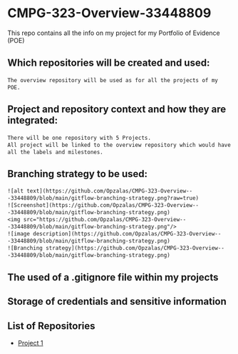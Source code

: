 # CMPG-323-Overview-33448809
This repo contains all the info on my project for my Portfolio of Evidence (POE)

## Which repositories will be created and used:
	The overview repository will be used as for all the projects of my POE.
	
## Project and repository context and how they are integrated:
	There will be one repository with 5 Projects.
	All project will be linked to the overview repository which would have all the labels and milestones.

## Branching strategy to be used:
	
	![alt text](https://github.com/Opzalas/CMPG-323-Overview---33448809/blob/main/gitflow-branching-strategy.png?raw=true)
	![Screenshot](https://github.com/Opzalas/CMPG-323-Overview---33448809/blob/main/gitflow-branching-strategy.png)
	<img src="https://github.com/Opzalas/CMPG-323-Overview---33448809/blob/main/gitflow-branching-strategy.png"/>
	![image description](https://github.com/Opzalas/CMPG-323-Overview---33448809/blob/main/gitflow-branching-strategy.png)
	![Branching strategy](https://github.com/Opzalas/CMPG-323-Overview---33448809/blob/main/gitflow-branching-strategy.png)


## The used of a .gitignore file within my projects


## Storage of credentials and sensitive information

## List of Repositories
- <a href="https://github.com/Opzalas/CMPG-323-Overview---33448809" target="_blank">Project 1</a>
